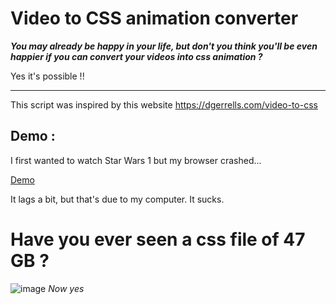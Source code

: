 # Video to CSS animation converter
**_You may already be happy in your life, but don't you think you'll be even happier if you can convert your videos into css animation ?_**

Yes it's possible !!

---
This script was inspired by this website https://dgerrells.com/video-to-css

## Demo :
I first wanted to watch Star Wars 1 but my browser crashed...

[Demo](https://github.com/user-attachments/assets/6a79a6b7-c530-4a38-8973-832ae86d0392)

It lags a bit, but that's due to my computer. It sucks.

# Have you ever seen a css file of 47 GB ?
![image](https://github.com/user-attachments/assets/7e970de7-1e8c-485a-97ce-863c92dc8798)
*Now yes*
